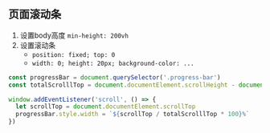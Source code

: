 

## 页面滚动条
1. 设置body高度 `min-height: 200vh`
2. 设置滚动条
    * `position: fixed; top: 0`
    * `width: 0; height: 20px; background-color: ...`


```js
const progressBar = document.querySelector('.progress-bar')
const totalScrolllTop = document.documentElement.scrollHeight - document.documentElement.clientHeight

window.addEventListener('scroll', () => {
  let scrollTop = document.documentElement.scrollTop
  progressBar.style.width = `${scrollTop / totalScrolllTop * 100}%`
})
```
